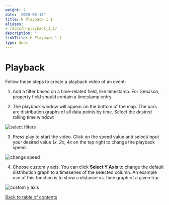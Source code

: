 ```yaml
---
weight: 2
date: '2025-06-12'
title: H Playback 1 1
aliases:
- /docs/h-playback_1_1/
description: ''
linkTitle: H Playback 1 1
type: docs
---
```


# Playback

Follow these steps to create a playback video of an event:
1. Add a filter based on a time-related field, like timestamp. For GeoJson, property field should contain a timestamp entry.

2. The playback window will appear on the bottom of the map. The bars are distribution graphs of all data points by time. Select the desired rolling time window:

![select filters](https://d1a3f4spazzrp4.cloudfront.net/kepler.gl/documentation/h-playback-1.png "select filters")

3. Press play to start the video. Click on the speed value and select/input your desired value _1x_, _2x_, _4x_ on the top right to change the playback speed.

![change speed](https://d1a3f4spazzrp4.cloudfront.net/kepler.gl/documentation/h-playback-2.gif "select filters")

4. Choose custom y axis. You can click __Select Y Axis__ to change the default distribution graph to a timeseries of the selected column. An example use of this function is to show a distance vs. time graph of a given trip.

![custom y axis](https://d1a3f4spazzrp4.cloudfront.net/kepler.gl/documentation/h-playback-3.png "select filters")


[Back to table of contents](README.md)
